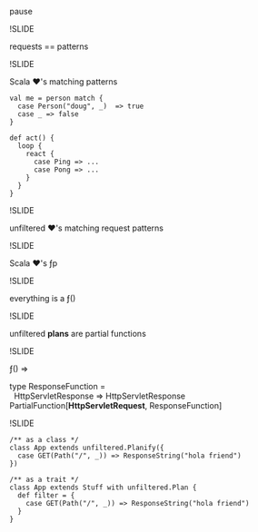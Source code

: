 pause

!SLIDE

requests == patterns

!SLIDE

Scala <strong>&hearts;</strong>'s matching patterns

    val me = person match {
      case Person("doug", _)  => true
      case _ => false
    }
    
    def act() {
      loop {
        react {
          case Ping => ...
          case Pong => ...
        }
      }
    }
    
!SLIDE

unfiltered <strong>&hearts;</strong>'s matching request patterns

!SLIDE

Scala <strong>&hearts;</strong>'s &fnof;p

!SLIDE

everything is a &fnof;()

!SLIDE

unfiltered <strong>plans</strong> are partial functions

!SLIDE

&fnof;() =>
<div class="hc">
  type ResponseFunction = <br/>&nbsp;&nbsp;HttpServletResponse => HttpServletResponse
</div>



<div class="hc">
  PartialFunction[<strong>HttpServletRequest</strong>, ResponseFunction]
</div>

!SLIDE

    /** as a class */
    class App extends unfiltered.Planify({
      case GET(Path("/", _)) => ResponseString("hola friend")
    })
    
    /** as a trait */
    class App extends Stuff with unfiltered.Plan {
      def filter = {
        case GET(Path("/", _)) => ResponseString("hola friend")
      }
    }